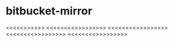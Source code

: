 
# bitbucket-mirror
<<<<<>>>>>>
<<<<<<<<>>>>>>>>>
<<<<<<<<>>>>>>>>>
<<<<<<<<>>>>>>>>>
<<<<<<<<>>>>>>>>>
